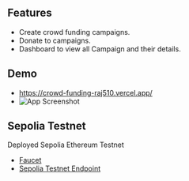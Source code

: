 ## Features

- Create crowd funding campaigns.
- Donate to campaigns.
- Dashboard to view all Campaign and their details.

## Demo

- https://crowd-funding-raj510.vercel.app/
- ![App Screenshot](https://raw.githubusercontent.com/gauravraj0510/CrowdFunding-DApp/main/crowd.png)

## Sepolia Testnet

Deployed Sepolia Ethereum Testnet

- [Faucet](https://sepoliafaucet.com/)
- [Sepolia Testnet Endpoint](https://rpc.ankr.com/eth_sepolia)
